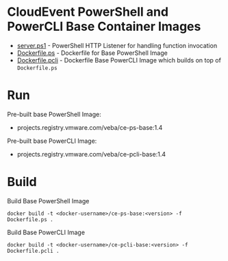 # CloudEvent PowerShell and PowerCLI Base Container Images

* [server.ps1](server.ps1) - PowerShell HTTP Listener for handling function invocation
* [Dockerfile.ps](Dockerfile.ps) - Dockerfile for Base PowerShell Image
* [Dockerfile.pcli](Dockerfile.pcli) - Dockerfile Base PowerCLI Image which builds on top of `Dockerfile.ps`

# Run

Pre-built base PowerShell Image:

* projects.registry.vmware.com/veba/ce-ps-base:1.4

Pre-built base PowerCLI Image:

* projects.registry.vmware.com/veba/ce-pcli-base:1.4
# Build

Build Base PowerShell Image
```console
docker build -t <docker-username>/ce-ps-base:<version> -f Dockerfile.ps .
```

Build Base PowerCLI Image

```console
docker build -t <docker-username>/ce-pcli-base:<version> -f Dockerfile.pcli .
```